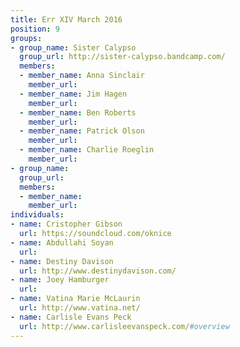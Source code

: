 ```yaml
---
title: Err XIV March 2016
position: 9
groups:
- group_name: Sister Calypso
  group_url: http://sister-calypso.bandcamp.com/
  members:
  - member_name: Anna Sinclair
    member_url: 
  - member_name: Jim Hagen
    member_url: 
  - member_name: Ben Roberts
    member_url: 
  - member_name: Patrick Olson
    member_url: 
  - member_name: Charlie Roeglin
    member_url: 
- group_name: 
  group_url: 
  members:
  - member_name: 
    member_url: 
individuals:
- name: Cristopher Gibson
  url: https://soundcloud.com/oknice
- name: Abdullahi Soyan
  url: 
- name: Destiny Davison
  url: http://www.destinydavison.com/
- name: Joey Hamburger
  url: 
- name: Vatina Marie McLaurin
  url: http://www.vatina.net/
- name: Carlisle Evans Peck
  url: http://www.carlisleevanspeck.com/#overview
---
```



